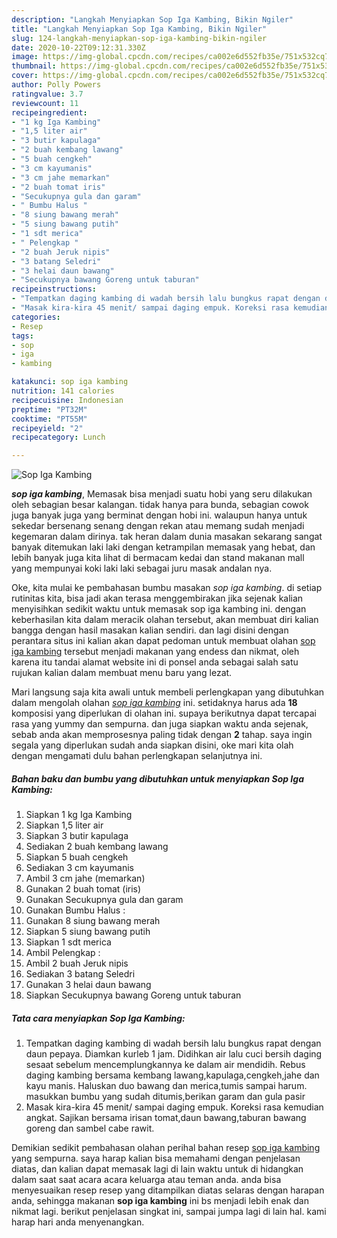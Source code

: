```yaml
---
description: "Langkah Menyiapkan Sop Iga Kambing, Bikin Ngiler"
title: "Langkah Menyiapkan Sop Iga Kambing, Bikin Ngiler"
slug: 124-langkah-menyiapkan-sop-iga-kambing-bikin-ngiler
date: 2020-10-22T09:12:31.330Z
image: https://img-global.cpcdn.com/recipes/ca002e6d552fb35e/751x532cq70/sop-iga-kambing-foto-resep-utama.jpg
thumbnail: https://img-global.cpcdn.com/recipes/ca002e6d552fb35e/751x532cq70/sop-iga-kambing-foto-resep-utama.jpg
cover: https://img-global.cpcdn.com/recipes/ca002e6d552fb35e/751x532cq70/sop-iga-kambing-foto-resep-utama.jpg
author: Polly Powers
ratingvalue: 3.7
reviewcount: 11
recipeingredient:
- "1 kg Iga Kambing"
- "1,5 liter air"
- "3 butir kapulaga"
- "2 buah kembang lawang"
- "5 buah cengkeh"
- "3 cm kayumanis"
- "3 cm jahe memarkan"
- "2 buah tomat iris"
- "Secukupnya gula dan garam"
- " Bumbu Halus "
- "8 siung bawang merah"
- "5 siung bawang putih"
- "1 sdt merica"
- " Pelengkap "
- "2 buah Jeruk nipis"
- "3 batang Seledri"
- "3 helai daun bawang"
- "Secukupnya bawang Goreng untuk taburan"
recipeinstructions:
- "Tempatkan daging kambing di wadah bersih lalu bungkus rapat dengan daun pepaya. Diamkan kurleb 1 jam. Didihkan air lalu cuci bersih daging sesaat sebelum mencemplungkannya ke dalam air mendidih. Rebus daging kambing bersama kembang lawang,kapulaga,cengkeh,jahe dan kayu manis. Haluskan duo bawang dan merica,tumis sampai harum. masukkan bumbu yang sudah ditumis,berikan garam dan gula pasir"
- "Masak kira-kira 45 menit/ sampai daging empuk. Koreksi rasa kemudian angkat. Sajikan bersama irisan tomat,daun bawang,taburan bawang goreng dan sambel cabe rawit."
categories:
- Resep
tags:
- sop
- iga
- kambing

katakunci: sop iga kambing 
nutrition: 141 calories
recipecuisine: Indonesian
preptime: "PT32M"
cooktime: "PT55M"
recipeyield: "2"
recipecategory: Lunch

---
```



![Sop Iga Kambing](https://img-global.cpcdn.com/recipes/ca002e6d552fb35e/751x532cq70/sop-iga-kambing-foto-resep-utama.jpg)

<b><i>sop iga kambing</i></b>, Memasak bisa menjadi suatu hobi yang seru dilakukan oleh sebagian besar kalangan. tidak hanya para bunda, sebagian cowok juga banyak juga yang berminat dengan hobi ini. walaupun hanya untuk sekedar bersenang senang dengan rekan atau memang sudah menjadi kegemaran dalam dirinya. tak heran dalam dunia masakan sekarang sangat banyak ditemukan laki laki dengan ketrampilan memasak yang hebat, dan lebih banyak juga kita lihat di bermacam kedai dan stand makanan mall yang mempunyai koki laki laki sebagai juru masak andalan nya.

Oke, kita mulai ke pembahasan bumbu masakan <i>sop iga kambing</i>. di setiap rutinitas kita, bisa jadi akan terasa menggembirakan jika sejenak kalian menyisihkan sedikit waktu untuk memasak sop iga kambing ini. dengan keberhasilan kita dalam meracik olahan tersebut, akan membuat diri kalian bangga dengan hasil masakan kalian sendiri. dan lagi disini dengan perantara situs ini kalian akan dapat pedoman untuk membuat olahan <u>sop iga kambing</u> tersebut menjadi makanan yang endess dan nikmat, oleh karena itu tandai alamat website ini di ponsel anda sebagai salah satu rujukan kalian dalam membuat menu baru yang lezat.




Mari langsung saja kita awali untuk membeli perlengkapan yang dibutuhkan dalam mengolah olahan <u><i>sop iga kambing</i></u> ini. setidaknya harus ada <b>18</b> komposisi yang diperlukan di olahan ini. supaya berikutnya dapat tercapai rasa yang yummy dan sempurna. dan juga siapkan waktu anda sejenak, sebab anda akan memprosesnya paling tidak dengan <b>2</b> tahap. saya ingin segala yang diperlukan sudah anda siapkan disini, oke mari kita olah dengan mengamati dulu bahan perlengkapan selanjutnya ini.

<!--inarticleads1-->

##### Bahan baku dan bumbu yang dibutuhkan untuk menyiapkan Sop Iga Kambing:

1. Siapkan 1 kg Iga Kambing
1. Siapkan 1,5 liter air
1. Siapkan 3 butir kapulaga
1. Sediakan 2 buah kembang lawang
1. Siapkan 5 buah cengkeh
1. Sediakan 3 cm kayumanis
1. Ambil 3 cm jahe (memarkan)
1. Gunakan 2 buah tomat (iris)
1. Gunakan Secukupnya gula dan garam
1. Gunakan  Bumbu Halus :
1. Gunakan 8 siung bawang merah
1. Siapkan 5 siung bawang putih
1. Siapkan 1 sdt merica
1. Ambil  Pelengkap :
1. Ambil 2 buah Jeruk nipis
1. Sediakan 3 batang Seledri
1. Gunakan 3 helai daun bawang
1. Siapkan Secukupnya bawang Goreng untuk taburan




<!--inarticleads2-->

##### Tata cara menyiapkan Sop Iga Kambing:

1. Tempatkan daging kambing di wadah bersih lalu bungkus rapat dengan daun pepaya. Diamkan kurleb 1 jam. Didihkan air lalu cuci bersih daging sesaat sebelum mencemplungkannya ke dalam air mendidih. Rebus daging kambing bersama kembang lawang,kapulaga,cengkeh,jahe dan kayu manis. Haluskan duo bawang dan merica,tumis sampai harum. masukkan bumbu yang sudah ditumis,berikan garam dan gula pasir
1. Masak kira-kira 45 menit/ sampai daging empuk. Koreksi rasa kemudian angkat. Sajikan bersama irisan tomat,daun bawang,taburan bawang goreng dan sambel cabe rawit.




Demikian sedikit pembahasan olahan perihal bahan resep <u>sop iga kambing</u> yang sempurna. saya harap kalian bisa memahami dengan penjelasan diatas, dan kalian dapat memasak lagi di lain waktu untuk di hidangkan dalam saat saat acara acara keluarga atau teman anda. anda bisa menyesuaikan resep resep yang ditampilkan diatas selaras dengan harapan anda, sehingga makanan <b>sop iga kambing</b> ini bs menjadi lebih enak dan nikmat lagi. berikut penjelasan singkat ini, sampai jumpa lagi di lain hal. kami harap hari anda menyenangkan.
